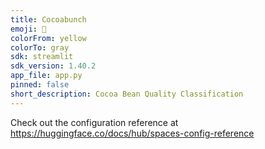 ```yaml
---
title: Cocoabunch
emoji: 🚀
colorFrom: yellow
colorTo: gray
sdk: streamlit
sdk_version: 1.40.2
app_file: app.py
pinned: false
short_description: Cocoa Bean Quality Classification
---
```


Check out the configuration reference at https://huggingface.co/docs/hub/spaces-config-reference
